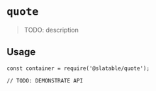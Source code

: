 # `quote`

  > TODO: description
  
  ## Usage
  
  ```
  const container = require('@slatable/quote');
  
  // TODO: DEMONSTRATE API
  ```